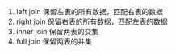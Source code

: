 1. left join  保留左表的所有数据，匹配右表的数据
2. right join 保留右表的所有数据，匹配左表的数据
3. inner join 保留两表的交集
4. full join 保留两表的并集